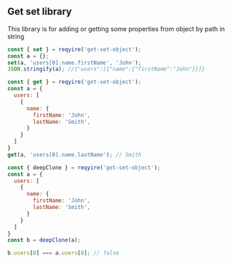 ## Get set library

This library is for adding or getting some properties from object by path in string

```js
const { set } = reqyire('get-set-object');
const a = {};
set(a, 'users[0].name.firstName', 'John');
JSON.stringify(a); //{"users":[{"name":{"firstName":"John"}}]}
```

```js
const { get } = reqyire('get-set-object');
const a = {
  users: [
    {
      name: {
        firstName: 'John',
        lastName: 'Smith',
      }
    }
  ]
}
get(a, 'users[0].name.lastName'); // Smith
```

```js
const { deepClone } = reqyire('get-set-object');
const a = {
  users: [
    {
      name: {
        firstName: 'John',
        lastName: 'Smith',
      }
    }
  ]
}
const b = deepClone(a);

b.users[0] === a.users[0]; // false
```

